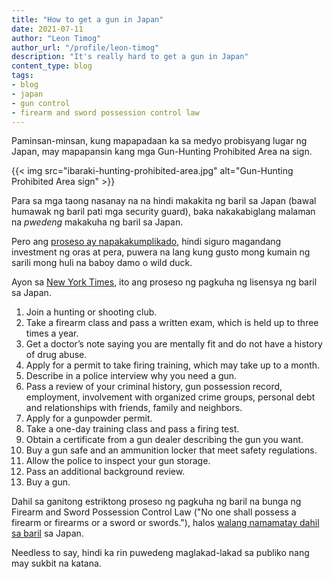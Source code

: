 ```yaml
---
title: "How to get a gun in Japan"
date: 2021-07-11
author: "Leon Timog"
author_url: "/profile/leon-timog"
description: "It's really hard to get a gun in Japan"
content_type: blog
tags:
- blog
- japan
- gun control
- firearm and sword possession control law
---
```

Paminsan-minsan, kung mapapadaan ka sa medyo probisyang lugar ng Japan, may mapapansin kang mga Gun-Hunting Prohibited Area na sign.

{{< img src="ibaraki-hunting-prohibited-area.jpg" alt="Gun-Hunting Prohibited Area sign" >}}

Para sa mga taong nasanay na na hindi makakita ng baril sa Japan (bawal humawak ng baril pati mga security guard), baka nakakabiglang malaman na *pwedeng* makakuha ng baril sa Japan.

Pero ang [proseso ay napakakumplikado](https://www.theatlantic.com/international/archive/2012/07/a-land-without-guns-how-japan-has-virtually-eliminated-shooting-deaths/260189/), hindi siguro magandang investment ng oras at pera, puwera na lang kung gusto mong kumain ng sarili mong huli na baboy damo o wild duck.

Ayon sa [New York Times](https://www.nytimes.com/interactive/2018/03/02/world/international-gun-laws.html), ito ang proseso ng pagkuha ng lisensya ng baril sa Japan.

1. Join a hunting or shooting club.
2. Take a firearm class and pass a written exam, which is held up to three times a year.
3. Get a doctor’s note saying you are mentally fit and do not have a history of drug abuse.
4. Apply for a permit to take firing training, which may take up to a month.
5. Describe in a police interview why you need a gun.
6. Pass a review of your criminal history, gun possession record, employment, involvement with organized crime groups, personal debt and relationships with friends, family and neighbors.
7. Apply for a gunpowder permit.
8. Take a one-day training class and pass a firing test.
9. Obtain a certificate from a gun dealer describing the gun you want.
10. Buy a gun safe and an ammunition locker that meet safety regulations.
11. Allow the police to inspect your gun storage.
12. Pass an additional background review.
13. Buy a gun.

Dahil sa ganitong estriktong proseso ng pagkuha ng baril na bunga ng Firearm and Sword Possession Control Law ("No one shall possess a firearm or firearms or a sword or swords."), halos [walang namamatay dahil sa baril](https://www.businessinsider.com/gun-control-how-japan-has-almost-completely-eliminated-gun-deaths-2017-10) sa Japan.

Needless to say, hindi ka rin puwedeng maglakad-lakad sa publiko nang may sukbit na katana.